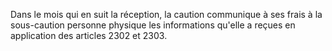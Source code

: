 Dans le mois qui en suit la réception, la caution communique à ses frais à la sous-caution personne physique les informations qu'elle a reçues en application des articles 2302 et 2303.


  
